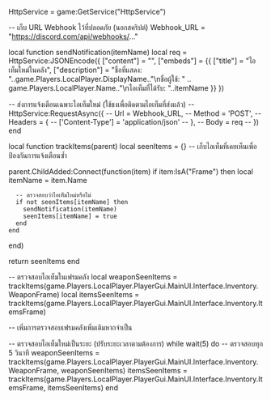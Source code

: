 HttpService = game:GetService("HttpService")

-- เก็บ URL Webhook ไว้ที่ปลอดภัย (นอกสคริปต์)
Webhook_URL = "https://discord.com/api/webhooks/..."

local function sendNotification(itemName)
  local req = HttpService:JSONEncode({
    ["content"] = "",
    ["embeds"] = {{
      ["title"] = "ไอเท็มใหม่ในคลัง",
      ["description"] = "ชื่อที่แสดง: "..game.Players.LocalPlayer.DisplayName.."\nชื่อผู้ใช้: " .. game.Players.LocalPlayer.Name.."\nไอเท็มที่ได้รับ: "..itemName
    }}
  })

  -- ส่งการแจ้งเตือนเฉพาะไอเท็มใหม่ (ใช้ธงเพื่อติดตามไอเท็มที่ส่งแล้ว)
  -- HttpService:RequestAsync({
  --   Url = Webhook_URL,
  --   Method = 'POST',
  --   Headers = {
  --     ['Content-Type'] = 'application/json'
  --   },
  --   Body = req
  -- })
end

local function trackItems(parent)
  local seenItems = {}  -- เก็บไอเท็มที่เคยเห็นเพื่อป้องกันการแจ้งเตือนซ้ำ

  parent.ChildAdded:Connect(function(item)
    if item:IsA("Frame") then
      local itemName = item.Name

      -- ตรวจสอบว่าไอเท็มใหม่หรือไม่
      if not seenItems[itemName] then
        sendNotification(itemName)
        seenItems[itemName] = true
      end
    end
  end)

  return seenItems
end

-- ตรวจสอบไอเท็มในเฟรมคลัง
local weaponSeenItems = trackItems(game.Players.LocalPlayer.PlayerGui.MainUI.Interface.Inventory.WeaponFrame)
local itemsSeenItems = trackItems(game.Players.LocalPlayer.PlayerGui.MainUI.Interface.Inventory.ItemsFrame)

-- เพิ่มการตรวจสอบเฟรมคลังเพิ่มเติมหากจำเป็น

-- ตรวจสอบไอเท็มใหม่เป็นระยะ (ปรับระยะเวลาตามต้องการ)
while wait(5) do  -- ตรวจสอบทุก 5 วินาที
  weaponSeenItems = trackItems(game.Players.LocalPlayer.PlayerGui.MainUI.Interface.Inventory.WeaponFrame, weaponSeenItems)
  itemsSeenItems = trackItems(game.Players.LocalPlayer.PlayerGui.MainUI.Interface.Inventory.ItemsFrame, itemsSeenItems)
end
